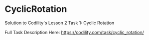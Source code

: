 # CyclicRotation
Solution to Codility's Lesson 2 Task 1: Cyclic Rotation

Full Task Description Here: https://codility.com/task/cyclic_rotation/
